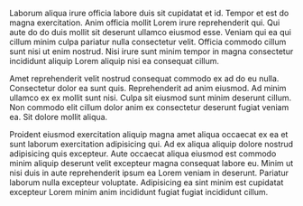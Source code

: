 Laborum aliqua irure officia labore duis sit cupidatat et id. Tempor et est do magna exercitation. Anim officia mollit Lorem irure reprehenderit qui. Qui aute do do duis mollit sit deserunt ullamco eiusmod esse. Veniam qui ea qui cillum minim culpa pariatur nulla consectetur velit. Officia commodo cillum sunt nisi ut enim nostrud. Nisi irure sunt minim tempor in magna consectetur incididunt aliquip Lorem aliquip nisi ea consequat cillum.

Amet reprehenderit velit nostrud consequat commodo ex ad do eu nulla. Consectetur dolor ea sunt quis. Reprehenderit ad anim eiusmod. Ad minim ullamco ex ex mollit sunt nisi. Culpa sit eiusmod sunt minim deserunt cillum. Non commodo elit cillum dolor anim ex consectetur deserunt fugiat veniam ea. Sit dolore mollit aliqua.

Proident eiusmod exercitation aliquip magna amet aliqua occaecat ex ea et sunt laborum exercitation adipisicing qui. Ad ex aliqua aliquip dolore nostrud adipisicing quis excepteur. Aute occaecat aliqua eiusmod est commodo minim aliquip deserunt velit excepteur magna consequat labore eu. Minim ut nisi duis in aute reprehenderit ipsum ea Lorem veniam in deserunt. Pariatur laborum nulla excepteur voluptate. Adipisicing ea sint minim est cupidatat excepteur Lorem minim anim incididunt fugiat fugiat incididunt cillum.